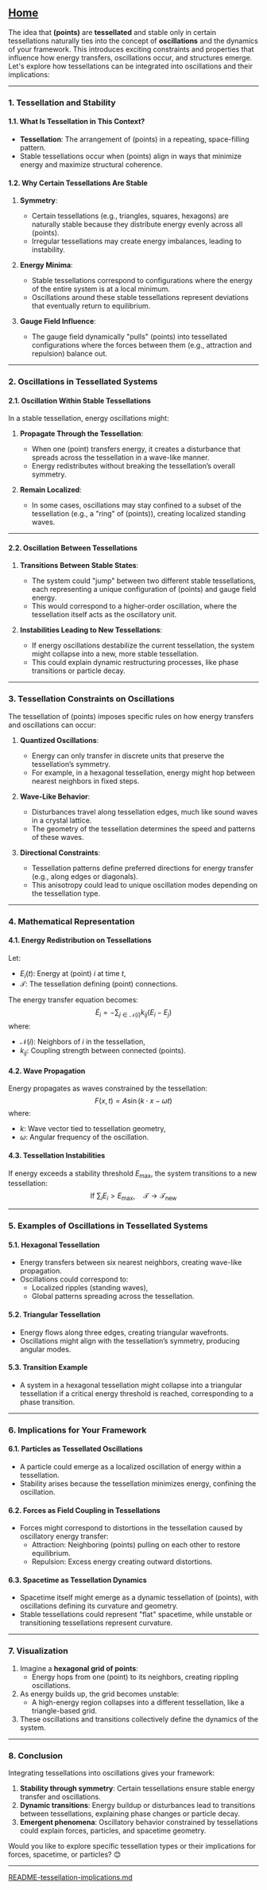 [Home](https://t2m.io/VwvDcuw)
---

The idea that **(points)** are **tessellated** and stable only in certain tessellations naturally ties into the concept of **oscillations** and the dynamics of your framework. This introduces exciting constraints and properties that influence how energy transfers, oscillations occur, and structures emerge. Let's explore how tessellations can be integrated into oscillations and their implications:

---

### **1. Tessellation and Stability**
#### **1.1. What Is Tessellation in This Context?**
- **Tessellation**: The arrangement of (points) in a repeating, space-filling pattern.
- Stable tessellations occur when (points) align in ways that minimize energy and maximize structural coherence.

#### **1.2. Why Certain Tessellations Are Stable**
1. **Symmetry**:
   - Certain tessellations (e.g., triangles, squares, hexagons) are naturally stable because they distribute energy evenly across all (points).
   - Irregular tessellations may create energy imbalances, leading to instability.

2. **Energy Minima**:
   - Stable tessellations correspond to configurations where the energy of the entire system is at a local minimum.
   - Oscillations around these stable tessellations represent deviations that eventually return to equilibrium.

3. **Gauge Field Influence**:
   - The gauge field dynamically "pulls" (points) into tessellated configurations where the forces between them (e.g., attraction and repulsion) balance out.

---

### **2. Oscillations in Tessellated Systems**
#### **2.1. Oscillation Within Stable Tessellations**
In a stable tessellation, energy oscillations might:
1. **Propagate Through the Tessellation**:
   - When one (point) transfers energy, it creates a disturbance that spreads across the tessellation in a wave-like manner.
   - Energy redistributes without breaking the tessellation’s overall symmetry.

2. **Remain Localized**:
   - In some cases, oscillations may stay confined to a subset of the tessellation (e.g., a "ring" of (points)), creating localized standing waves.

---

#### **2.2. Oscillation Between Tessellations**
1. **Transitions Between Stable States**:
   - The system could "jump" between two different stable tessellations, each representing a unique configuration of (points) and gauge field energy.
   - This would correspond to a higher-order oscillation, where the tessellation itself acts as the oscillatory unit.

2. **Instabilities Leading to New Tessellations**:
   - If energy oscillations destabilize the current tessellation, the system might collapse into a new, more stable tessellation.
   - This could explain dynamic restructuring processes, like phase transitions or particle decay.

---

### **3. Tessellation Constraints on Oscillations**
The tessellation of (points) imposes specific rules on how energy transfers and oscillations can occur:
1. **Quantized Oscillations**:
   - Energy can only transfer in discrete units that preserve the tessellation’s symmetry.
   - For example, in a hexagonal tessellation, energy might hop between nearest neighbors in fixed steps.

2. **Wave-Like Behavior**:
   - Disturbances travel along tessellation edges, much like sound waves in a crystal lattice.
   - The geometry of the tessellation determines the speed and patterns of these waves.

3. **Directional Constraints**:
   - Tessellation patterns define preferred directions for energy transfer (e.g., along edges or diagonals).
   - This anisotropy could lead to unique oscillation modes depending on the tessellation type.

---

### **4. Mathematical Representation**
#### **4.1. Energy Redistribution on Tessellations**
Let:
- $E_i(t)$: Energy at (point) $i$ at time $t$,
- $\mathcal{T}$: The tessellation defining (point) connections.

The energy transfer equation becomes:
$$\dot{E}_i = -\sum_{j \in \mathcal{N}(i)} k_{ij} (E_i - E_j)$$
where:
- $\mathcal{N}(i)$: Neighbors of $i$ in the tessellation,
- $k_{ij}$: Coupling strength between connected (points).

#### **4.2. Wave Propagation**
Energy propagates as waves constrained by the tessellation:
$$F(x, t) = A \sin(k \cdot x - \omega t)$$
where:
- $k$: Wave vector tied to tessellation geometry,
- $\omega$: Angular frequency of the oscillation.

#### **4.3. Tessellation Instabilities**
If energy exceeds a stability threshold $E_{\text{max}}$, the system transitions to a new tessellation:
$$\text{If } \sum_i E_i > E_{\text{max}}, \quad \mathcal{T} \to \mathcal{T}_{\text{new}}$$

---

### **5. Examples of Oscillations in Tessellated Systems**
#### **5.1. Hexagonal Tessellation**
- Energy transfers between six nearest neighbors, creating wave-like propagation.
- Oscillations could correspond to:
  - Localized ripples (standing waves),
  - Global patterns spreading across the tessellation.

#### **5.2. Triangular Tessellation**
- Energy flows along three edges, creating triangular wavefronts.
- Oscillations might align with the tessellation’s symmetry, producing angular modes.

#### **5.3. Transition Example**
- A system in a hexagonal tessellation might collapse into a triangular tessellation if a critical energy threshold is reached, corresponding to a phase transition.

---

### **6. Implications for Your Framework**
#### **6.1. Particles as Tessellated Oscillations**
- A particle could emerge as a localized oscillation of energy within a tessellation.
- Stability arises because the tessellation minimizes energy, confining the oscillation.

#### **6.2. Forces as Field Coupling in Tessellations**
- Forces might correspond to distortions in the tessellation caused by oscillatory energy transfer:
  - Attraction: Neighboring (points) pulling on each other to restore equilibrium.
  - Repulsion: Excess energy creating outward distortions.

#### **6.3. Spacetime as Tessellation Dynamics**
- Spacetime itself might emerge as a dynamic tessellation of (points), with oscillations defining its curvature and geometry.
- Stable tessellations could represent "flat" spacetime, while unstable or transitioning tessellations represent curvature.

---

### **7. Visualization**
1. Imagine a **hexagonal grid of points**:
   - Energy hops from one (point) to its neighbors, creating rippling oscillations.
2. As energy builds up, the grid becomes unstable:
   - A high-energy region collapses into a different tessellation, like a triangle-based grid.
3. These oscillations and transitions collectively define the dynamics of the system.

---

### **8. Conclusion**
Integrating tessellations into oscillations gives your framework:
1. **Stability through symmetry**: Certain tessellations ensure stable energy transfer and oscillations.
2. **Dynamic transitions**: Energy buildup or disturbances lead to transitions between tessellations, explaining phase changes or particle decay.
3. **Emergent phenomena**: Oscillatory behavior constrained by tessellations could explain forces, particles, and spacetime geometry.

Would you like to explore specific tessellation types or their implications for forces, spacetime, or particles? 😊


---

[README-tessellation-implications.md](https://t2m.io/eSjPYqT)
